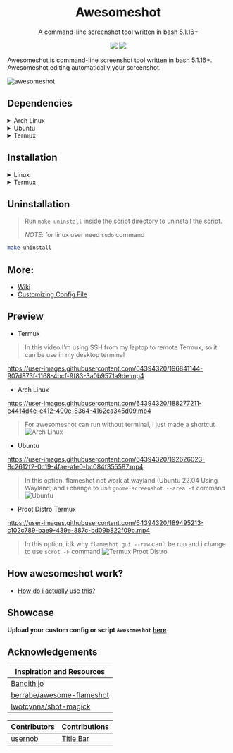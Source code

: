 <h1 align="center">Awesomeshot</h1>
<p align="center">A command-line screenshot tool written in bash 5.1.16+</p>

<p align="center">
<a href="./LICENSE.md"><img src="https://img.shields.io/badge/license-MIT-blue.svg"></a>
<a href="https://github.com/Awesomesh0t/awesomeshot/releases"><img src="https://img.shields.io/github/release/Awesomesh0t/awesomeshot.svg"></a>
</p>

Awesomeshot is command-line screenshot tool written in bash 5.1.16+. Awesomeshot editing automatically your screenshot.

<img src="https://user-images.githubusercontent.com/64394320/170211137-554dfd78-8424-4699-876c-7483b45de068.png" alt="awesomeshot">

## Dependencies

<details>
<summary>Arch Linux</summary>

### Packages

```bash
sudo pacman -S imagemagick flameshot dunst xclip bc make
```

</details>

<details>
<summary>Ubuntu</summary>

### Packages

```bash
sudo apt install imagemagick flameshot dunst xclip bc make
```

</details>

<details>
<summary>Termux</summary>

### Application

- [Termux:API](https://f-droid.org/en/packages/com.termux.api/)

> Optional

- [Screen Master](https://play.google.com/store/apps/details?id=pro.capture.screenshot)

### Packages

```bash
pkg i -y termux-api imagemagick inotify-tools bc make ncurses-utils
```

</details>

## Installation

<details>
<summary>Linux</summary>

### Download or Clone

- Download or clone the latest release.
  <br>

```bash
git clone -b linux https://github.com/Awesomesh0t/awesomeshot
```

- Run `make install` inside the script directory to install the script.
  <br>

```bash
sudo make install
```

</details>

<details>
<summary>Termux</summary>

### Download or Clone

- Download or clone the latest release.
  <br>

```bash
git clone -b termux https://github.com/Awesomesh0t/awesomeshot
```

- Run `make install` inside the script directory to install the script.
  <br>

```bash
make install
```

</details>

## Uninstallation

> Run `make uninstall` inside the script directory to uninstall the script.
>
> _NOTE_: for linux user need `sudo` command

```bash
make uninstall
```

## More:

- [Wiki](https://github.com/Awesomesh0t/awesomeshot/wiki)
- [Customizing Config File](https://github.com/Awesomesh0t/awesomeshot/wiki/Customizing-Config-File)

## Preview

- Termux

> In this video I'm using SSH from my laptop to remote Termux, so it can be use in my desktop terminal

https://user-images.githubusercontent.com/64394320/196841144-907d873f-1168-4bcf-9f83-3a0b9571a9de.mp4

- Arch Linux

https://user-images.githubusercontent.com/64394320/188277211-e4414d4e-e412-400e-8364-4162ca345d09.mp4

> For awesomeshot can run without terminal, i just made a shortcut
> ![Arch Linux](https://user-images.githubusercontent.com/64394320/189496189-0d0fbc51-91f4-4673-85ac-87fc5bc799b2.png)

- Ubuntu

https://user-images.githubusercontent.com/64394320/192626023-8c2612f2-0c19-4fae-afe0-bc084f355587.mp4

> In this option, flameshot not work at wayland (Ubuntu 22.04 Using Wayland) and i change to use `gnome-screenshot --area -f` command
> ![Ubuntu](https://user-images.githubusercontent.com/64394320/190963341-3dd96a9d-e227-4b6b-8bcb-7e9c17fb6c39.png)

- Proot Distro Termux

https://user-images.githubusercontent.com/64394320/189495213-c102c789-bae9-439e-887c-bd09b822f09b.mp4

> In this option, idk why `flameshot gui --raw` can't be run and i change to use `scrot -F` command
> ![Termux Proot Distro](https://user-images.githubusercontent.com/64394320/189495515-27430ac3-9bc7-441f-be6b-fed58c2acc32.png)

## How awesomeshot work?

- [How do i actually use this?](https://github.com/Awesomesh0t/awesomeshot/issues/2#issuecomment-1052047095)

## Showcase

**Upload your custom config or script `Awesomeshot` [here](https://github.com/Awesomesh0t/awesomeshot/issues/4)**

## Acknowledgements

| Inspiration and Resources                                                                                 |
| --------------------------------------------------------------------------------------------------------- |
| [Bandithijo](https://bandithijo.github.io/blog/memodifikasi-screenshot-dari-flameshot-dengan-imagemagick) |
| [berrabe/awesome-flameshot](https://github.com/berrabe/awesome-flameshot)                                 |
| [lwotcynna/shot-magick](https://github.com/lwotcynna/shot-magick)                                         |

| **Contributors**                      | **Contributions**                                              |
| ------------------------------------- | -------------------------------------------------------------- |
| [usernob](https://github.com/usernob) | [Title Bar](https://github.com/Awesomesh0t/awesomeshot/pull/5) |
